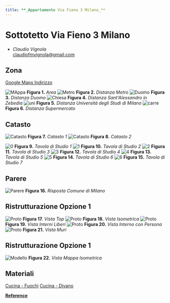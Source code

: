 ```yaml
---
title: **_Appartamento Via Fieno 3 Milano_**
---
```


# Sottotetto Via Fieno 3 Milano
* _Claudio Vignola_     
claudiofmvignola@gmail.com

## Zona
[Google Maps Indirizzo](https://www.google.com/maps/place/Via+Fieno,+3,+20123+Milano+MI,+Italy/@45.4598077,9.1848355,17z/data=!3m1!4b1!4m5!3m4!1s0x4786c6aa3bcde1b9:0xaaa0deb4782300b2!8m2!3d45.459804!4d9.1870295)

![MAppa](/Mappa.jpg)
**Figura 1.** _Area_
![Metro](/Metro.jpg)
**Figura 2.** _Distanza Metro_
![Duomo](/Duomo.jpg)
**Figura 3.** _Distanza Duomo_
![Chiesa](/Chiesa.jpg)
**Figura 4.** _Distanza Sant'Alessandro in Zebedia_
![uni](/uni.jpg)
**Figura 5.** _Distanza Università degli Studi di Milano_
![carre](/carre.jpg)
**Figura 6.** _Distanza Supermercato_

## Catasto
![Catasto](/0001.jpg)
**Figura 7.** _Catasto 1_
![Catasto](/0002.jpg)
**Figura 8.** _Catasto 2_


![0](/T_00.jpg)
**Figura 9.** _Tavola di Studio 1_
![1](/T_01.jpg)
**Figura 10.** _Tavola di Studio 2_
![2](/T_02.jpg)
**Figura 11.** _Tavola di Studio 3_
![3](/T_03.jpg)
**Figura 12.** _Tavola di Studio 4_
![4](/T_04.jpg)
**Figura 13.** _Tavola di Studio 5_
![5](/T_05.jpg)
**Figura 14.** _Tavola di Studio 6_
![6](/T_06.jpg)
**Figura 15.** _Tavola di Studio 7_


## Parere
![Parere](/parere.jpg)
**Figura 16.** _Risposta Comune di Milano_


## Ristrutturazione Opzione 1
![Proto](/Proto1.jpg)
**Figura 17.** _Vista Top_
![Proto](/Proto2.jpg)
**Figura 18.** _Vista Isometrica_
![Proto](/Proto3.jpg)
**Figura 19.** _Vista Interni Liberi_
![Proto](/Proto3_1.jpg)
**Figura 20.** _Vista Interno con Persona_
![Proto](/Proto4.jpg)
**Figura 21.** _Vista Muri_

## Ristrutturazione Opzione 1
![Modello](/Modello2_1.jpg)
**Figura 22.** _Vista Mappa Isometrica_

## Materiali

[Cucina - Fuochi](https://www.google.com/maps/place/Via+Fieno,+3,+20123+Milano+MI,+Italy/@45.4598077,9.1848355,17z/data=!3m1!4b1!4m5!3m4!1s0x4786c6aa3bcde1b9:0xaaa0deb4782300b2!8m2!3d45.459804!4d9.1870295)
[Cucina - Divano](https://www.bludot.com/the-diplomat-sleeper-sofa.html)



[**Reference**](/Reference)


